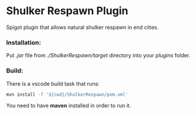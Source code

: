 # Shulker Respawn Plugin
Spigot plugin that allows natural shulker respawn in end cities.

### Installation:
Put *.jar* file from *./ShulkerRespawn/target* directory into your *plugins* folder.

### Build:
There is a vscode build task that runs:
```bash
mvn install -f '${cwd}/ShulkerRespawn/pom.xml'
```
You need to have **maven** installed in order to run it.